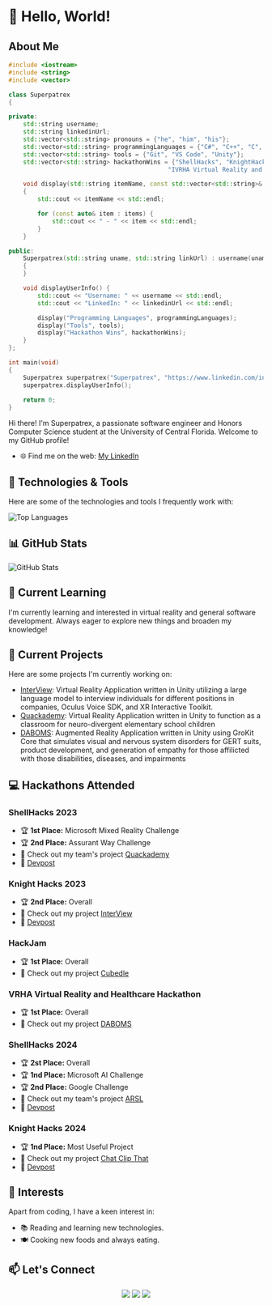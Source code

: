 # 👋 Hello, World!

## About Me

```cpp
#include <iostream>
#include <string>
#include <vector>

class Superpatrex
{

private:
    std::string username;
    std::string linkedinUrl;
    std::vector<std::string> pronouns = {"he", "him", "his"};
    std::vector<std::string> programmingLanguages = {"C#", "C++", "C", "Java", "Python", "JavaScript"};
    std::vector<std::string> tools = {"Git", "VS Code", "Unity"};
    std::vector<std::string> hackathonWins = {"ShellHacks", "KnightHacks", "HackJam",
                                            "IVRHA Virtual Reality and Healthcare Hackathon"};

    void display(std::string itemName, const std::vector<std::string>& items)
    {
        std::cout << itemName << std::endl;

        for (const auto& item : items) {
            std::cout << " - " << item << std::endl;
        }
    }

public:
    Superpatrex(std::string uname, std::string linkUrl) : username(uname), linkedinUrl(linkUrl)
    {
    }

    void displayUserInfo() {
        std::cout << "Username: " << username << std::endl;
        std::cout << "LinkedIn: " << linkedinUrl << std::endl;

        display("Programming Languages", programmingLanguages);
        display("Tools", tools);
        display("Hackathon Wins", hackathonWins);
    }
};

int main(void)
{
    Superpatrex superpatrex("Superpatrex", "https://www.linkedin.com/in/johnandrewscs/");
    superpatrex.displayUserInfo();
 
    return 0;
}
```

Hi there! I'm Superpatrex, a passionate software engineer and Honors Computer Science student at the University of Central Florida. Welcome to my GitHub profile!

- 🌐 Find me on the web: [My LinkedIn](https://www.linkedin.com/in/johnandrewscs/)

## 🔧 Technologies & Tools

Here are some of the technologies and tools I frequently work with:

![Top Languages](https://github-readme-stats.vercel.app/api/top-langs/?username=Superpatrex&layout=compact&theme=dark)

## 📊 GitHub Stats

![GitHub Stats](https://github-readme-stats.vercel.app/api?username=Superpatrex&count_private=true&show_icons=true&theme=dark)

## 🌱 Current Learning

I'm currently learning and interested in virtual reality and general software development. Always eager to explore new things and broaden my knowledge!

## 🎯 Current Projects

Here are some projects I'm currently working on:

- [InterView](https://github.com/Superpatrex/InterView.git): Virtual Reality Application written in Unity utilizing a large language model to interview individuals for different positions in companies, Oculus Voice SDK, and XR Interactive Toolkit.
- [Quackademy](https://github.com/Superpatrex/Quackademy.git): Virtual Reality Application written in Unity to function as a classroom for neuro-divergent elementary school children
- [DABOMS](https://github.com/Superpatrex/VRHHI.git): Augmented Reality Application written in Unity using GroKit Core that simulates visual and nervous system disorders for GERT suits, product development, and generation of empathy for those affilicted with those disabilities, diseases, and impairments

## 💻 Hackathons Attended

### ShellHacks 2023
- 🏆 **1st Place:** Microsoft Mixed Reality Challenge
- 🏆 **2nd Place:** Assurant Way Challenge
- 🚀 Check out my team's project [Quackademy](https://github.com/Superpatrex/Quackademy)
- 📄 [Devpost](https://devpost.com/software/interview-ai-powered-interview-prep)

### Knight Hacks 2023
- 🏆 **2nd Place:** Overall
- 🚀 Check out my project [InterView](https://github.com/Superpatrex/InterView)
- 📄 [Devpost](https://devpost.com/software/interview-ai-powered-interview-prep)

### HackJam
- 🏆 **1st Place:** Overall
- 🚀 Check out my project [Cubedle](https://github.com/Superpatrex/Cubedle)

### VRHA Virtual Reality and Healthcare Hackathon
- 🏆 **1st Place:** Overall
- 🚀 Check out my project [DABOMS](https://github.com/Superpatrex/VRHHI)

### ShellHacks 2024
- 🏆 **2st Place:** Overall
- 🏆 **1nd Place:** Microsoft AI Challenge
- 🏆 **2nd Place:** Google Challenge
- 🚀 Check out my team's project [ARSL](https://github.com/Superpatrex/ARSL)
- 📄 [Devpost](https://devpost.com/software/arsl-vr-asl-learning)

### Knight Hacks 2024
- 🏆 **1nd Place:** Most Useful Project
- 🚀 Check out my project [Chat Clip That](https://github.com/Superpatrex/chat-clip-that)
- 📄 [Devpost](https://devpost.com/software/chat-clip-that)
  
## 🚀 Interests

Apart from coding, I have a keen interest in:

- 📚 Reading and learning new technologies.
- 🍽️ Cooking new foods and always eating.

## 📫 Let's Connect

<div align="center">
 <a href="https://www.linkedin.com/in/johnandrewscs/" target="_blank"><img align="center" src="https://img.shields.io/badge/LinkedIn-0077B5?style=for-the-badge&logo=linkedin&logoColor=white" target="_blank"></a>
 <a href="https://github.com/Superpatrex" target="_blank"><img align="center" src="https://img.shields.io/badge/GitHub-100000?style=for-the-badge&logo=github&logoColor=white" target="_blank"></a>  
  <a href="https://www.jackandrews.xyz" target="_blank"><img align="center" src="https://img.shields.io/badge/Personal%20Website-https://www.jackandrews.xyz-<BLUE>?style=for-the-badge&logo=google-chrome&logoColor=white" target="_blank"></a>  
</div>
